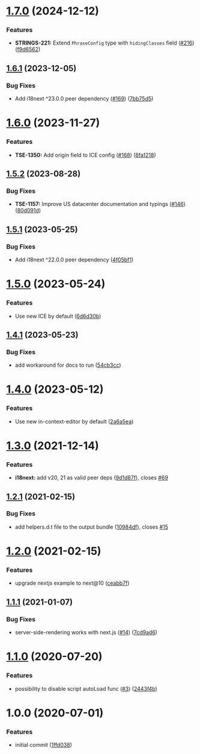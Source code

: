 # [1.7.0](https://github.com/phrase/i18next-phrase-in-context-editor-post-processor/compare/v1.6.1...v1.7.0) (2024-12-12)


### Features

* **STRINGS-221:** Extend `PhraseConfig` type with `hidingClasses` field ([#216](https://github.com/phrase/i18next-phrase-in-context-editor-post-processor/issues/216)) ([f9d6562](https://github.com/phrase/i18next-phrase-in-context-editor-post-processor/commit/f9d6562d1d97c750cd4b0956bef857bd45b1d4b5))

## [1.6.1](https://github.com/phrase/i18next-phrase-in-context-editor-post-processor/compare/v1.6.0...v1.6.1) (2023-12-05)


### Bug Fixes

* Add i18next ^23.0.0 peer dependency ([#169](https://github.com/phrase/i18next-phrase-in-context-editor-post-processor/issues/169)) ([7bb75d5](https://github.com/phrase/i18next-phrase-in-context-editor-post-processor/commit/7bb75d58c89339feaf490256439a9c2d7745208f))

# [1.6.0](https://github.com/phrase/i18next-phrase-in-context-editor-post-processor/compare/v1.5.2...v1.6.0) (2023-11-27)


### Features

* **TSE-1350:** Add origin field to ICE config ([#168](https://github.com/phrase/i18next-phrase-in-context-editor-post-processor/issues/168)) ([6fa1218](https://github.com/phrase/i18next-phrase-in-context-editor-post-processor/commit/6fa12185a7e3140085b7781bbe92af3b4d379deb))

## [1.5.2](https://github.com/phrase/i18next-phrase-in-context-editor-post-processor/compare/v1.5.1...v1.5.2) (2023-08-28)


### Bug Fixes

* **TSE-1157:** Improve US datacenter documentation and typings ([#146](https://github.com/phrase/i18next-phrase-in-context-editor-post-processor/issues/146)) ([80d091d](https://github.com/phrase/i18next-phrase-in-context-editor-post-processor/commit/80d091d8eaf3cea9feea4ce33017ffdd0f4d2e5a))

## [1.5.1](https://github.com/phrase/i18next-phrase-in-context-editor-post-processor/compare/v1.5.0...v1.5.1) (2023-05-25)


### Bug Fixes

* Add i18next ^22.0.0 peer dependency ([4f05bf1](https://github.com/phrase/i18next-phrase-in-context-editor-post-processor/commit/4f05bf1690ddb7ef215af89d036ba779425ed24f))

# [1.5.0](https://github.com/phrase/i18next-phrase-in-context-editor-post-processor/compare/v1.4.1...v1.5.0) (2023-05-24)


### Features

* Use new ICE by default ([6d6d30b](https://github.com/phrase/i18next-phrase-in-context-editor-post-processor/commit/6d6d30bc13f791da3e141fa0e51ad9ad5f454919))

## [1.4.1](https://github.com/phrase/i18next-phrase-in-context-editor-post-processor/compare/v1.4.0...v1.4.1) (2023-05-23)


### Bug Fixes

* add workaround for docs to run ([54cb3cc](https://github.com/phrase/i18next-phrase-in-context-editor-post-processor/commit/54cb3cced8ce52a5445853c4fcf0a42d8f6daf15))

# [1.4.0](https://github.com/phrase/i18next-phrase-in-context-editor-post-processor/compare/v1.3.0...v1.4.0) (2023-05-12)


### Features

* Use new in-context-editor by default ([2a6a5ea](https://github.com/phrase/i18next-phrase-in-context-editor-post-processor/commit/2a6a5ea3c7aa041f14ead3e8f89c94a110cddc5c))

# [1.3.0](https://github.com/phrase/i18next-phrase-in-context-editor-post-processor/compare/v1.2.1...v1.3.0) (2021-12-14)


### Features

* **i18next:** add v20, 21 as valid peer deps ([9d1d87f](https://github.com/phrase/i18next-phrase-in-context-editor-post-processor/commit/9d1d87fc4adfda8596bcb291caf3bf68af7317f2)), closes [#69](https://github.com/phrase/i18next-phrase-in-context-editor-post-processor/issues/69)

## [1.2.1](https://github.com/phrase/i18next-phrase-in-context-editor-post-processor/compare/v1.2.0...v1.2.1) (2021-02-15)


### Bug Fixes

* add helpers.d.t file to the output bundle ([10984df](https://github.com/phrase/i18next-phrase-in-context-editor-post-processor/commit/10984dfaca3b24dd92e5c523749e524bcb843edd)), closes [#15](https://github.com/phrase/i18next-phrase-in-context-editor-post-processor/issues/15)

# [1.2.0](https://github.com/phrase/i18next-phrase-in-context-editor-post-processor/compare/v1.1.1...v1.2.0) (2021-02-15)


### Features

* upgrade nextjs example to next@10 ([ceabb7f](https://github.com/phrase/i18next-phrase-in-context-editor-post-processor/commit/ceabb7f314bf2b4fcf882fe03f28400fcc5f8c9e))

## [1.1.1](https://github.com/phrase/i18next-phrase-in-context-editor-post-processor/compare/v1.1.0...v1.1.1) (2021-01-07)


### Bug Fixes

* server-side-rendering works with next.js ([#14](https://github.com/phrase/i18next-phrase-in-context-editor-post-processor/issues/14)) ([7cd9ad6](https://github.com/phrase/i18next-phrase-in-context-editor-post-processor/commit/7cd9ad6136d0bb9a517a64e7677e2c870dfece25))

# [1.1.0](https://github.com/phrase/i18next-phrase-in-context-editor-post-processor/compare/v1.0.0...v1.1.0) (2020-07-20)


### Features

* possibility to disable script autoLoad func ([#3](https://github.com/phrase/i18next-phrase-in-context-editor-post-processor/issues/3)) ([2443f4b](https://github.com/phrase/i18next-phrase-in-context-editor-post-processor/commit/2443f4bb904a03e710ebec5b268a74f95e27e090))

# 1.0.0 (2020-07-01)


### Features

* initial commit ([1ffd038](https://github.com/phrase/i18next-phrase-in-context-editor-post-processor/commit/1ffd03891067d3c3e97d80827d1548d45ef022be))
